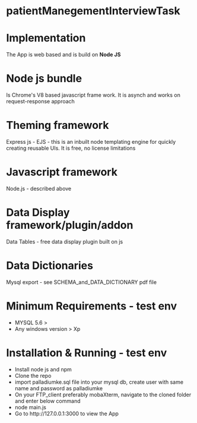 # patientManegementInterviewTask
<h1>Implementation</h1>
<p>The App is web based and is build on <b>Node JS</b></p>
<h1>Node js bundle</h1>
<p>Is  Chrome's V8 based javascript frame work. It is asynch and works on request-response approach</p>
<h1>Theming framework</h1>
<p>Express js - EJS - this is an inbuilt node templating engine for quickly creating reusable UIs. It is free, no license limitations</p>
<h1>Javascript framework</h1>
<p>Node.js - described above</p>
<h1>Data Display framework/plugin/addon</h1>
<p>Data Tables - free data display plugin built on js</p>

<h1>Data Dictionaries</h1>
<p>Mysql export - see SCHEMA_and_DATA_DICTIONARY pdf file</p>

<h1>Minimum Requirements - test env</h1>
<p>
<ul>
<li>MYSQL 5.6 ></li>
<li>Any windows version > Xp</li>
</ul>
</p>
<h1>Installation & Running - test env</h1>
<p>
<ul>
<li>Install node js and npm</li>
<li>Clone the repo</li>
<li>import palladiumke.sql file into your mysql db, create user with same name and password as palladiumke</li>
<li>On your FTP_client preferably mobaXterm, navigate to the cloned folder and enter below command</li>
<li>node main.js</li>
<li>Go to http://127.0.0.1:3000 to view the App</li>
</ul> </p>
